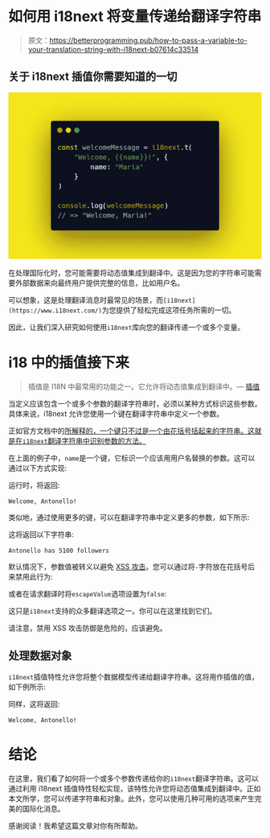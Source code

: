 # 如何用 i18next 将变量传递给翻译字符串

> 原文：<https://betterprogramming.pub/how-to-pass-a-variable-to-your-translation-string-with-i18next-b07614c33514>

## 关于 i18next 插值你需要知道的一切

![](img/93fa2a97f775bbfb063ae1d64121cf1b.png)

在处理国际化时，您可能需要将动态值集成到翻译中。这是因为您的字符串可能需要外部数据来向最终用户提供完整的信息，比如用户名。

可以想象，这是处理翻译消息时最常见的场景，而`[i18next](https://www.i18next.com/)`为您提供了轻松完成这项任务所需的一切。

因此，让我们深入研究如何使用`i18next`库向您的翻译传递一个或多个变量。

# i18 中的插值接下来

> 插值是 I18N 中最常用的功能之一。它允许将动态值集成到翻译中。— [插值](https://www.i18next.com/translation-function/interpolation)

当定义应该包含一个或多个参数的翻译字符串时，必须以某种方式标识这些参数。具体来说，i18next 允许您使用一个键在翻译字符串中定义一个参数。

正如官方文档中的[所解释的，一个键只不过是一个由花括号括起来的字符串。这就是在`i18next`翻译字符串中识别参数的方法。](https://www.i18next.com/translation-function/interpolation#basic)

在上面的例子中，`name`是一个键，它标识一个应该用用户名替换的参数。这可以通过以下方式实现:

运行时，将返回:

```
Welcome, Antonello!
```

类似地，通过使用更多的键，可以在翻译字符串中定义更多的参数，如下所示:

这将返回以下字符串:

```
Antonello has 5100 followers
```

默认情况下，参数值被转义以避免 [XSS 攻击](https://en.wikipedia.org/wiki/Cross-site_scripting)。您可以通过将`-`字符放在花括号后来禁用此行为:

或者在请求翻译时将`escapeValue`选项设置为`false`:

这只是`i18next`支持的众多翻译选项之一。你可以在这里找到它们。

请注意，禁用 XSS 攻击防御是危险的，应该避免。

## 处理数据对象

`i18next`插值特性允许您将整个数据模型传递给翻译字符串。这将用作插值的值，如下例所示:

同样，这将返回:

```
Welcome, Antonello!
```

# 结论

在这里，我们看了如何将一个或多个参数传递给你的`i18next`翻译字符串。这可以通过利用 i18next 插值特性轻松实现，该特性允许您将动态值集成到翻译中。正如本文所学，您可以传递字符串和对象。此外，您可以使用几种可用的选项来产生完美的国际化消息。

感谢阅读！我希望这篇文章对你有所帮助。